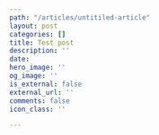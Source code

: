 ```yaml
---
path: "/articles/untitiled-article"
layout: post
categories: []
title: Test post
description: ''
date: 
hero_image: ''
og_image: ''
is_external: false
external_url: ''
comments: false
icon_class: ''

---
```

